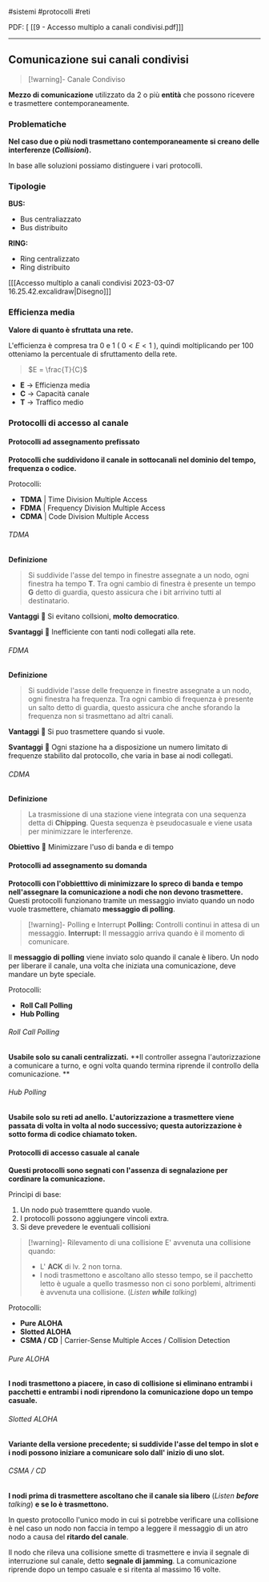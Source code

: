 #sistemi #protocolli #reti

PDF: \[ [[9 - Accesso multiplo a canali condivisi.pdf]]]

---

## Comunicazione sui canali condivisi

> [!warning]- Canale Condiviso
> 
**Mezzo di comunicazione** utilizzato da 2 o più **entità** che possono ricevere e trasmettere contemporaneamente.

### Problematiche
**Nel caso due o più nodi trasmettano contemporaneamente si creano delle interferenze (*Collisioni*).**

In base alle soluzioni possiamo distinguere i vari protocolli.

### Tipologie
**BUS:**
- Bus centraliazzato
- Bus distribuito

**RING:**
- Ring centralizzato
- Ring distribuito

\[[[Accesso multiplo a canali condivisi 2023-03-07 16.25.42.excalidraw|Disegno]]]

### Efficienza media
**Valore di quanto è sfruttata una rete.**

L'efficienza è compresa tra 0 e 1 ( $0 < E < 1$ ), quindi moltiplicando per 100 otteniamo la percentuale di sfruttamento della rete. 

>  $E = \frac{T}{C}$

- **E** ->  Efficienza media
- **C** -> Capacità canale
- **T** -> Traffico medio

### Protocolli di accesso al canale
#### Protocolli ad assegnamento prefissato
**Protocolli che suddividono il canale in sottocanali nel dominio del tempo, frequenza o codice.**

Protocolli:
- **TDMA** | Time Division Multiple Access
- **FDMA** | Frequency Division Multiple Access
- **CDMA** | Code Division Multiple Access

###### TDMA
**Definizione**
>Si suddivide l'asse del tempo in finestre assegnate a un nodo, ogni finestra ha tempo **T**. Tra ogni cambio di finestra è presente un tempo **G** detto di guardia, questo assicura che i bit arrivino tutti al destinatario. 

**Vantaggi**
󰘍 Si evitano collsioni, **molto democratico**.

**Svantaggi**
󰘍 Inefficiente con tanti nodi collegati alla rete.

###### FDMA
**Definizione**
> Si suddivide l'asse delle frequenze in finestre assegnate a un nodo, ogni finestra ha frequenza. Tra ogni cambio di frequenza è presente un salto detto di guardia, questo assicura che anche sforando la frequenza non si trasmettano ad altri canali. 

**Vantaggi**
󰘍 Si puo trasmettere quando si vuole.

**Svantaggi**
󰘍 Ogni stazione ha a disposizione un numero limitato di frequenze stabilito dal protocollo, che varia in base ai nodi collegati.

###### CDMA
**Definizione**
> La trasmissione di una stazione viene integrata con una sequenza detta di **Chipping**. Questa sequenza è pseudocasuale e viene usata per minimizzare le interferenze. 

**Obiettivo**
󰘍 Minimizzare l'uso di banda e di tempo

#### Protocolli ad assegnamento su domanda 
**Protocolli con l'obbietttivo di minimizzare lo spreco di banda e tempo nell'assegnare la comunicazione a nodi che non devono trasmettere.**
Questi protocolli funzionano tramite un messaggio inviato quando un nodo vuole trasmettere, chiamato **messaggio di polling**.

> [!warning]- Polling e Interrupt
> **Polling:** Controlli continui in attesa di un messaggio.
> **Interrupt:** Il messaggio arriva quando è il momento di comunicare.

Il **messaggio di polling** viene inviato solo quando il canale è libero. Un nodo per liberare il canale, una volta che iniziata una comunicazione, deve mandare un byte speciale.

Protocolli:
- **Roll Call Polling**
- **Hub Polling**

###### Roll Call Polling
**Usabile solo su canali centralizzati.**
**Il controller assegna l'autorizzazione a comunicare a turno, e ogni volta quando termina riprende il controllo della comunicazione. **

###### Hub Polling
**Usabile solo su reti ad anello.**
**L'autorizzazione a trasmettere viene passata di volta in volta al nodo successivo; questa autorizzazione è sotto forma di codice chiamato token.**

#### Protocolli di accesso casuale al canale
**Questi protocolli sono segnati con l'assenza di segnalazione per cordinare la comunicazione.**

Princìpi di base:
1. Un nodo può trasemttere quando vuole.
2. I protocolli possono aggiungere vincoli extra.
3. Si deve prevedere le eventuali collisioni

> [!warning]- Rilevamento di una collisione
> E' avvenuta una collisione quando:
> - L' **ACK** di lv. 2 non torna.
> - I nodi trasmettono e ascoltano allo stesso tempo, se il pacchetto letto è uguale a quello trasmesso non ci sono porblemi, altrimenti è avvenuta una collisione. (*Listen* ***while*** *talking*)


Protocolli:
- **Pure ALOHA**
- **Slotted ALOHA**
- **CSMA / CD** | Carrier-Sense Multiple Acces / Collision Detection

###### Pure ALOHA
**I nodi trasmettono a piacere, in caso di collisione si eliminano entrambi i pacchetti e entrambi i nodi riprendono la comunicazione dopo un tempo casuale.**

###### Slotted ALOHA
**Variante della versione precedente; si suddivide l'asse del tempo in slot e i nodi possono iniziare a comunicare solo dall' inizio di uno slot.**

###### CSMA / CD
**I nodi prima di trasmettere ascoltano che il canale sia libero** (*Listen* ***before*** *talking*) **e se lo è trasmettono.**

In questo protocollo l'unico modo in cui si potrebbe verificare una collisione è nel caso un nodo non faccia in tempo a leggere il messaggio di un atro nodo a causa del **ritardo del canale**.

Il nodo che rileva una collisione smette di trasmettere e invia il segnale di interruzione sul canale, detto **segnale di jamming**.
La comunicazione riprende dopo un tempo casuale e si ritenta al massimo 16 volte.